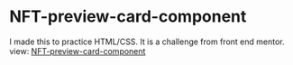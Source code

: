 # NFT-preview-card-component

I made this to practice HTML/CSS. It is a challenge from front end mentor. 
view: <a href="https://gracious-bassi-b42361.netlify.app/">NFT-preview-card-component</a>

